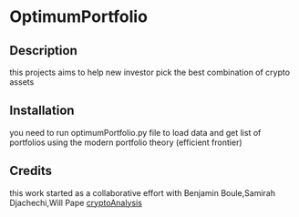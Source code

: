 # OptimumPortfolio

## Description

this projects aims to help new investor pick the best combination of crypto assets

## Installation

you need to run optimumPortfolio.py file to load data and get list of portfolios using the modern portfolio theory (efficient frontier)

## Credits

this work started as a collaborative effort with  Benjamin Boule,Samirah Djachechi,Will Pape 	[cryptoAnalysis](https://github.com/pysouzhny/GWU_Project_1/)
